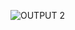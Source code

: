 ![OUTPUT 2](https://user-images.githubusercontent.com/102545374/168484342-773e000b-9a35-473c-b22e-70f9dcc80cec.png)
